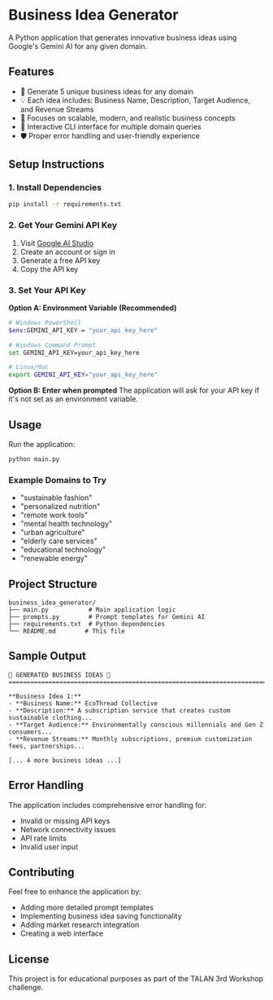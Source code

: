 # Business Idea Generator

A Python application that generates innovative business ideas using Google's Gemini AI for any given domain.

## Features

- 🚀 Generate 5 unique business ideas for any domain
- 💡 Each idea includes: Business Name, Description, Target Audience, and Revenue Streams
- 🎯 Focuses on scalable, modern, and realistic business concepts
- 🔄 Interactive CLI interface for multiple domain queries
- 🛡️ Proper error handling and user-friendly experience

## Setup Instructions

### 1. Install Dependencies

```bash
pip install -r requirements.txt
```

### 2. Get Your Gemini API Key

1. Visit [Google AI Studio](https://ai.google.dev/)
2. Create an account or sign in
3. Generate a free API key
4. Copy the API key

### 3. Set Your API Key

**Option A: Environment Variable (Recommended)**
```bash
# Windows PowerShell
$env:GEMINI_API_KEY = "your_api_key_here"

# Windows Command Prompt
set GEMINI_API_KEY=your_api_key_here

# Linux/Mac
export GEMINI_API_KEY="your_api_key_here"
```

**Option B: Enter when prompted**
The application will ask for your API key if it's not set as an environment variable.

## Usage

Run the application:

```bash
python main.py
```

### Example Domains to Try

- "sustainable fashion"
- "personalized nutrition"
- "remote work tools"
- "mental health technology"
- "urban agriculture"
- "elderly care services"
- "educational technology"
- "renewable energy"

## Project Structure

```
business_idea_generator/
├── main.py           # Main application logic
├── prompts.py        # Prompt templates for Gemini AI
├── requirements.txt  # Python dependencies
└── README.md        # This file
```

## Sample Output

```
🚀 GENERATED BUSINESS IDEAS 🚀
================================================================================

**Business Idea 1:**
- **Business Name:** EcoThread Collective
- **Description:** A subscription service that creates custom sustainable clothing...
- **Target Audience:** Environmentally conscious millennials and Gen Z consumers...
- **Revenue Streams:** Monthly subscriptions, premium customization fees, partnerships...

[... 4 more business ideas ...]
```

## Error Handling

The application includes comprehensive error handling for:
- Invalid or missing API keys
- Network connectivity issues
- API rate limits
- Invalid user input

## Contributing

Feel free to enhance the application by:
- Adding more detailed prompt templates
- Implementing business idea saving functionality
- Adding market research integration
- Creating a web interface

## License

This project is for educational purposes as part of the TALAN 3rd Workshop challenge.
